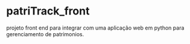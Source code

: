# patriTrack_front
projeto front end para integrar com uma aplicação web em python para gerenciamento de patrimonios.
